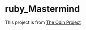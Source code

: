 # ruby_Mastermind
This project is from [The Odin Project](https://www.theodinproject.com/courses/ruby-programming/lessons/oop)